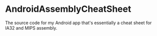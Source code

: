 AndroidAssemblyCheatSheet
=========================

The source code for my Android app that's essentially a cheat sheet for IA32 and MIPS assembly.
